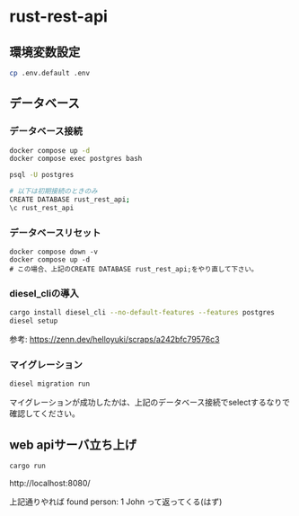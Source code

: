# rust-rest-api

## 環境変数設定
```bash
cp .env.default .env
```

## データベース

### データベース接続
```bash
docker compose up -d
docker compose exec postgres bash

psql -U postgres

# 以下は初期接続のときのみ
CREATE DATABASE rust_rest_api;
\c rust_rest_api
```

### データベースリセット

```
docker compose down -v
docker compose up -d
# この場合、上記のCREATE DATABASE rust_rest_api;をやり直して下さい。
```

### diesel_cliの導入
```bash
cargo install diesel_cli --no-default-features --features postgres
diesel setup
```

参考: https://zenn.dev/helloyuki/scraps/a242bfc79576c3

### マイグレーション
```bash
diesel migration run
```

マイグレーションが成功したかは、上記のデータベース接続でselectするなりで確認してください。

## web apiサーバ立ち上げ
```bash
cargo run
```

http://localhost:8080/

上記通りやれば
found person: 1 John
って返ってくる(はず)
